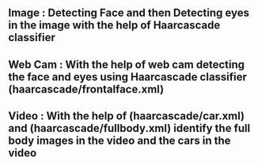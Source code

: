 ## Image : Detecting Face and then Detecting eyes in the image with the help of Haarcascade classifier
## Web Cam : With the help of web cam detecting the face and eyes using Haarcascade classifier (haarcascade/frontalface.xml)
## Video : With the help of (haarcascade/car.xml) and (haarcascade/fullbody.xml) identify the full body images in the video and the cars in the video

